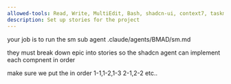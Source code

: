 ```yaml
---
allowed-tools: Read, Write, MultiEdit, Bash, shadcn-ui, context7, taskmaster-ai
description: Set up stories for the project
---
```


your job is to run the sm sub agent .claude/agents/BMAD/sm.md

they must break down epic into stories so the shadcn agent can implement each compnent in order

make sure we put the in order
1-1,1-2,1-3
2-1,2-2 
etc..
